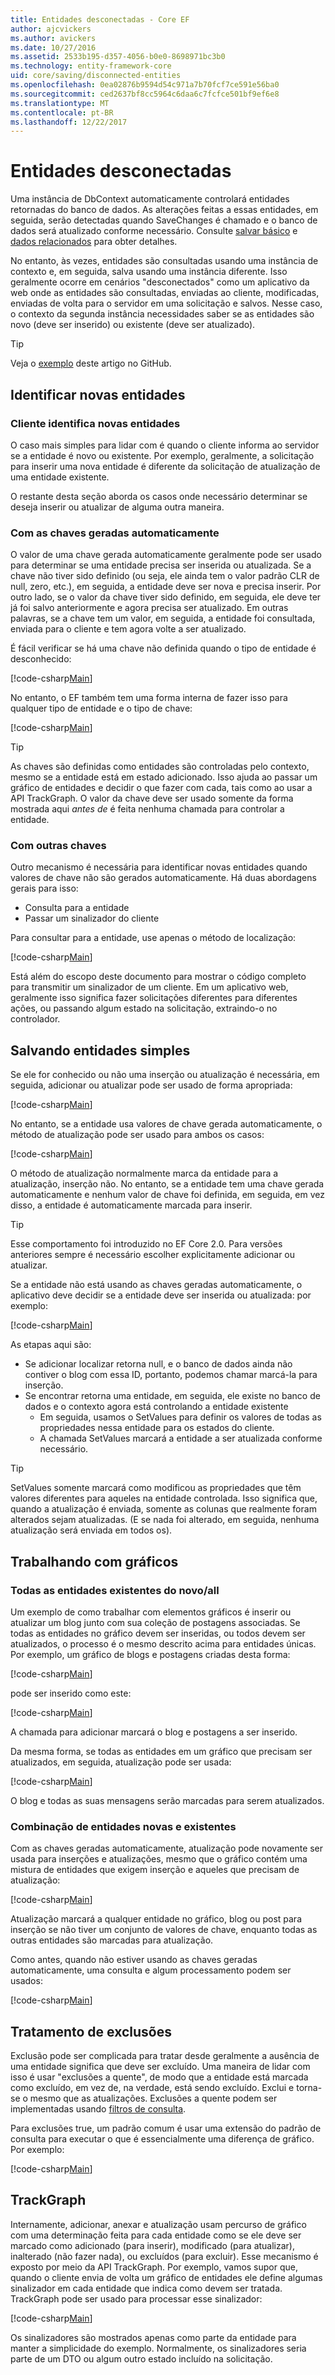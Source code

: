 ```yaml
---
title: Entidades desconectadas - Core EF
author: ajcvickers
ms.author: avickers
ms.date: 10/27/2016
ms.assetid: 2533b195-d357-4056-b0e0-8698971bc3b0
ms.technology: entity-framework-core
uid: core/saving/disconnected-entities
ms.openlocfilehash: 0ea02876b9594d54c971a7b70fcf7ce591e56ba0
ms.sourcegitcommit: ced2637bf8cc5964c6daa6c7fcfce501bf9ef6e8
ms.translationtype: MT
ms.contentlocale: pt-BR
ms.lasthandoff: 12/22/2017
---
```

# <a name="disconnected-entities"></a>Entidades desconectadas

Uma instância de DbContext automaticamente controlará entidades retornadas do banco de dados. As alterações feitas a essas entidades, em seguida, serão detectadas quando SaveChanges é chamado e o banco de dados será atualizado conforme necessário. Consulte [salvar básico](basic.md) e [dados relacionados](related-data.md) para obter detalhes.

No entanto, às vezes, entidades são consultadas usando uma instância de contexto e, em seguida, salva usando uma instância diferente. Isso geralmente ocorre em cenários "desconectados" como um aplicativo da web onde as entidades são consultadas, enviadas ao cliente, modificadas, enviadas de volta para o servidor em uma solicitação e salvos. Nesse caso, o contexto da segunda instância necessidades saber se as entidades são novo (deve ser inserido) ou existente (deve ser atualizado).

> [!TIP]  
> Veja o [exemplo](https://github.com/aspnet/EntityFramework.Docs/tree/master/samples/core/Saving/Saving/Disconnected/) deste artigo no GitHub.

## <a name="identifying-new-entities"></a>Identificar novas entidades

### <a name="client-identifies-new-entities"></a>Cliente identifica novas entidades

O caso mais simples para lidar com é quando o cliente informa ao servidor se a entidade é novo ou existente. Por exemplo, geralmente, a solicitação para inserir uma nova entidade é diferente da solicitação de atualização de uma entidade existente.

O restante desta seção aborda os casos onde necessário determinar se deseja inserir ou atualizar de alguma outra maneira.

### <a name="with-auto-generated-keys"></a>Com as chaves geradas automaticamente

O valor de uma chave gerada automaticamente geralmente pode ser usado para determinar se uma entidade precisa ser inserida ou atualizada. Se a chave não tiver sido definido (ou seja, ele ainda tem o valor padrão CLR de null, zero, etc.), em seguida, a entidade deve ser nova e precisa inserir. Por outro lado, se o valor da chave tiver sido definido, em seguida, ele deve ter já foi salvo anteriormente e agora precisa ser atualizado. Em outras palavras, se a chave tem um valor, em seguida, a entidade foi consultada, enviada para o cliente e tem agora volte a ser atualizado.

É fácil verificar se há uma chave não definida quando o tipo de entidade é desconhecido:

[!code-csharp[Main](../../../samples/core/Saving/Saving/Disconnected/Sample.cs#IsItNewSimple)]

No entanto, o EF também tem uma forma interna de fazer isso para qualquer tipo de entidade e o tipo de chave:

[!code-csharp[Main](../../../samples/core/Saving/Saving/Disconnected/Sample.cs#IsItNewGeneral)]

> [!TIP]  
> As chaves são definidas como entidades são controladas pelo contexto, mesmo se a entidade está em estado adicionado. Isso ajuda ao passar um gráfico de entidades e decidir o que fazer com cada, tais como ao usar a API TrackGraph. O valor da chave deve ser usado somente da forma mostrada aqui _antes de_ é feita nenhuma chamada para controlar a entidade.

### <a name="with-other-keys"></a>Com outras chaves

Outro mecanismo é necessária para identificar novas entidades quando valores de chave não são gerados automaticamente. Há duas abordagens gerais para isso:
 * Consulta para a entidade
 * Passar um sinalizador do cliente

Para consultar para a entidade, use apenas o método de localização:

[!code-csharp[Main](../../../samples/core/Saving/Saving/Disconnected/Sample.cs#IsItNewQuery)]

Está além do escopo deste documento para mostrar o código completo para transmitir um sinalizador de um cliente. Em um aplicativo web, geralmente isso significa fazer solicitações diferentes para diferentes ações, ou passando algum estado na solicitação, extraindo-o no controlador.

## <a name="saving-single-entities"></a>Salvando entidades simples

Se ele for conhecido ou não uma inserção ou atualização é necessária, em seguida, adicionar ou atualizar pode ser usado de forma apropriada:

[!code-csharp[Main](../../../samples/core/Saving/Saving/Disconnected/Sample.cs#InsertAndUpdateSingleEntity)]

No entanto, se a entidade usa valores de chave gerada automaticamente, o método de atualização pode ser usado para ambos os casos:

[!code-csharp[Main](../../../samples/core/Saving/Saving/Disconnected/Sample.cs#InsertOrUpdateSingleEntity)]

O método de atualização normalmente marca da entidade para a atualização, inserção não. No entanto, se a entidade tem uma chave gerada automaticamente e nenhum valor de chave foi definida, em seguida, em vez disso, a entidade é automaticamente marcada para inserir.

> [!TIP]  
> Esse comportamento foi introduzido no EF Core 2.0. Para versões anteriores sempre é necessário escolher explicitamente adicionar ou atualizar.

Se a entidade não está usando as chaves geradas automaticamente, o aplicativo deve decidir se a entidade deve ser inserida ou atualizada: por exemplo:

[!code-csharp[Main](../../../samples/core/Saving/Saving/Disconnected/Sample.cs#InsertOrUpdateSingleEntityWithFind)]

As etapas aqui são:
* Se adicionar localizar retorna null, e o banco de dados ainda não contiver o blog com essa ID, portanto, podemos chamar marcá-la para inserção.
* Se encontrar retorna uma entidade, em seguida, ele existe no banco de dados e o contexto agora está controlando a entidade existente
  * Em seguida, usamos o SetValues para definir os valores de todas as propriedades nessa entidade para os estados do cliente.
  * A chamada SetValues marcará a entidade a ser atualizada conforme necessário.

> [!TIP]  
> SetValues somente marcará como modificou as propriedades que têm valores diferentes para aqueles na entidade controlada. Isso significa que, quando a atualização é enviada, somente as colunas que realmente foram alterados sejam atualizadas. (E se nada foi alterado, em seguida, nenhuma atualização será enviada em todos os).

## <a name="working-with-graphs"></a>Trabalhando com gráficos

### <a name="all-newall-existing-entities"></a>Todas as entidades existentes do novo/all

Um exemplo de como trabalhar com elementos gráficos é inserir ou atualizar um blog junto com sua coleção de postagens associadas. Se todas as entidades no gráfico devem ser inseridas, ou todos devem ser atualizados, o processo é o mesmo descrito acima para entidades únicas. Por exemplo, um gráfico de blogs e postagens criadas desta forma:

[!code-csharp[Main](../../../samples/core/Saving/Saving/Disconnected/Sample.cs#CreateBlogAndPosts)]

pode ser inserido como este:

[!code-csharp[Main](../../../samples/core/Saving/Saving/Disconnected/Sample.cs#InsertGraph)]

A chamada para adicionar marcará o blog e postagens a ser inserido.

Da mesma forma, se todas as entidades em um gráfico que precisam ser atualizados, em seguida, atualização pode ser usada:

[!code-csharp[Main](../../../samples/core/Saving/Saving/Disconnected/Sample.cs#UpdateGraph)]

O blog e todas as suas mensagens serão marcadas para serem atualizados.

### <a name="mix-of-new-and-existing-entities"></a>Combinação de entidades novas e existentes

Com as chaves geradas automaticamente, atualização pode novamente ser usada para inserções e atualizações, mesmo que o gráfico contém uma mistura de entidades que exigem inserção e aqueles que precisam de atualização:

[!code-csharp[Main](../../../samples/core/Saving/Saving/Disconnected/Sample.cs#InsertOrUpdateGraph)]

Atualização marcará a qualquer entidade no gráfico, blog ou post para inserção se não tiver um conjunto de valores de chave, enquanto todas as outras entidades são marcadas para atualização.

Como antes, quando não estiver usando as chaves geradas automaticamente, uma consulta e algum processamento podem ser usados:

[!code-csharp[Main](../../../samples/core/Saving/Saving/Disconnected/Sample.cs#InsertOrUpdateGraphWithFind)]

## <a name="handling-deletes"></a>Tratamento de exclusões

Exclusão pode ser complicada para tratar desde geralmente a ausência de uma entidade significa que deve ser excluído. Uma maneira de lidar com isso é usar "exclusões a quente", de modo que a entidade está marcada como excluído, em vez de, na verdade, está sendo excluído. Exclui e torna-se o mesmo que as atualizações. Exclusões a quente podem ser implementadas usando [filtros de consulta](xref:core/querying/filters).

Para exclusões true, um padrão comum é usar uma extensão do padrão de consulta para executar o que é essencialmente uma diferença de gráfico. Por exemplo:

[!code-csharp[Main](../../../samples/core/Saving/Saving/Disconnected/Sample.cs#InsertUpdateOrDeleteGraphWithFind)]

## <a name="trackgraph"></a>TrackGraph

Internamente, adicionar, anexar e atualização usam percurso de gráfico com uma determinação feita para cada entidade como se ele deve ser marcado como adicionado (para inserir), modificado (para atualizar), inalterado (não fazer nada), ou excluídos (para excluir). Esse mecanismo é exposto por meio da API TrackGraph. Por exemplo, vamos supor que, quando o cliente envia de volta um gráfico de entidades ele define algumas sinalizador em cada entidade que indica como devem ser tratada. TrackGraph pode ser usado para processar esse sinalizador:

[!code-csharp[Main](../../../samples/core/Saving/Saving/Disconnected/Sample.cs#TrackGraph)]

Os sinalizadores são mostrados apenas como parte da entidade para manter a simplicidade do exemplo. Normalmente, os sinalizadores seria parte de um DTO ou algum outro estado incluído na solicitação.
